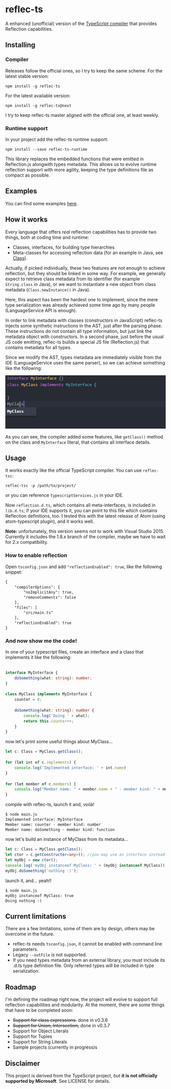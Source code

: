 # reflec-ts

A enhanced (unofficial) version of the [TypeScript compiler](https://github.com/Microsoft/TypeScript) that provides Reflection capabilities.

## Installing

### Compiler

Releases follow the official ones, so I try to keep the same scheme. For the latest stable version:

```shell
npm install -g reflec-ts
```

For the latest available version:

```shell
npm install -g reflec-ts@next
```

I try to keep reflec-ts master aligned with the official one, at least weekly.

### Runtime support

In your project add the reflec-ts runtime support:

```shell
npm install --save reflec-ts-runtime
```

This library replaces the embedded functions that were emitted in Reflection.js alongwith types metadata. This allows us to evolve runtime reflection support with more agility, keeping the type definitions file as compact as possible.

## Examples

You can find some examples [here](https://github.com/pcan/reflec-ts-examples).

## How it works

Every language that offers *real* reflection capabilities has to provide two things, both at coding time and runtime:
- Classes, interfaces, for building type hierarchies
- Meta-classes for accessing reflection data (for an example in Java, see [Class](https://docs.oracle.com/javase/8/docs/api/java/lang/Class.html)).

Actually, if picked individually, these two features are not enough to achieve reflection, but they should be linked in some way. For example, we generally expect to retrieve class metadata from its identifier (for example `String.class` in Java), or we want to instantiate a new object from class metadata (`Class.newInstance()` in Java).

Here, this aspect has been the hardest one to implement, since the mere type serialization was already achieved some time ago by many people (LanguageService API is enough).

In order to link metadata with classes (constructors in JavaScript) reflec-ts injects some synthetic instructions in the AST, just after the parsing phase. These instructions do not contain all type information, but just link the metadata object with constructors. In a second phase, just before the usual JS code emitting, reflec-ts builds a special JS file (Reflection.js) that contains metadata for all types.

Since we modify the AST, types metadata are immediately visible from the IDE (LanguageService uses the same parser), so we can achieve something like the following:

![reflec-ts demo](./doc/images/reflec-ts-demo.gif?raw=true "reflec-ts: working with Atom IDE")

As you can see, the compiler added some features, like `getClass()` method on the class and `MyInterface` literal, that contains all interface details.

## Usage

It works exactly like the official TypeScript compiler. You can use `reflec-tsc`:

```shell
reflec-tsc -p /path/to/project/
```

or you can reference `typescriptServices.js` in your IDE.

Now `reflection.d.ts`, which contains all meta-interfaces, is included in `lib.d.ts`; if your IDE supports it, you can point to this file which contains Reflection definitions, too. I tested this with the latest release of Atom (using atom-typescript plugin), and it works well.

**Note:** unfortunately, this version seems not to work with Visual Studio 2015. Currently it includes the 1.8.x branch of the compiler, maybe we have to wait for 2.x compatibility.

### How to enable reflection

Open `tsconfig.json` and add `"reflectionEnabled": true`, like the following snippet:

```
{
    "compilerOptions": {
        "noImplicitAny": true,
        "removeComments": false
    },
    "files": [
        "src/main.ts"
    ],
    "reflectionEnabled": true
}
```

### And now show me the code!

In one of your typescript files, create an interface and a class that implements it like the following:

```TypeScript

interface MyInterface {
    doSomething(what: string): number;
}

class MyClass implements MyInterface {
    counter = 0;

    doSomething(what: string): number {
        console.log('Doing ' + what);
        return this.counter++;
    }
}

```

now let's print some useful things about MyClass...

```TypeScript
let c: Class = MyClass.getClass();

for (let int of c.implements) {
    console.log('Implemented interface: ' + int.name)
}

for (let member of c.members) {
    console.log("Member name: " + member.name + " - member kind: " + member.type.kind);
}
```

compile with reflec-ts, launch it and, voilà!

```shell
$ node main.js
Implemented interface: MyInterface
Member name: counter - member kind: number
Member name: doSomething - member kind: function
```

now let's build an instance of MyClass from its metadata...

```TypeScript
let c: Class = MyClass.getClass();
let ctor = c.getConstructor<any>(); //you may use an interface instead of <any> ;)
let myObj = new ctor();
console.log('myObj instanceof MyClass: ' + (myObj instanceof MyClass));
myObj.doSomething('nothing :)');
```

launch it, and... yeah!!

```shell
$ node main.js
myObj instanceof MyClass: true
Doing nothing :)
```

## Current limitations

There are a few limitations, some of them are by design, others may be overcome in the future.
- reflec-ts needs `tsconfig.json`, it cannot be enabled with command line parameters.
- Legacy `--outFile` is not supported.
- If you need types metadata from an external library, you must include its .d.ts type definition file. Only referred types will be included in type serialization.

## Roadmap

I'm defining the roadmap right now, the project will evolve to support full reflection capabilities and modularity. At the moment, there are some things that have to be completed soon:
- ~~Support for class expressions.~~ done in v0.3.6
- ~~Support for Union, Intersection,~~ done in v0.3.7
- Support for Object Literals
- Support for Tuples
- Support for String Literals
- Sample projects (currently in progress)s

## Disclaimer

This project is derived from the TypeScript project, but **it is not officially supported by Microsoft**. See LICENSE for details.
